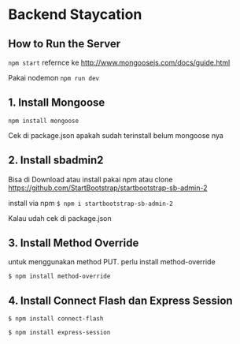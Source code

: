 # Backend Staycation

## How to Run the Server
`npm start`
refernce ke http://www.mongoosejs.com/docs/guide.html

Pakai nodemon
`npm run dev`


## 1. Install Mongoose

`npm install mongoose`

Cek di package.json apakah sudah terinstall belum mongoose nya

## 2. Install sbadmin2
Bisa di Download atau install pakai npm atau clone
https://github.com/StartBootstrap/startbootstrap-sb-admin-2

install via npm
`$ npm i startbootstrap-sb-admin-2`

Kalau udah cek di package.json


## 3. Install Method Override

untuk menggunakan method PUT. perlu install method-override

`$ npm install method-override`


## 4. Install Connect Flash dan Express Session

`$ npm install connect-flash`

`$ npm install express-session`